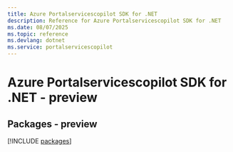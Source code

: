 ```yaml
---
title: Azure Portalservicescopilot SDK for .NET
description: Reference for Azure Portalservicescopilot SDK for .NET
ms.date: 08/07/2025
ms.topic: reference
ms.devlang: dotnet
ms.service: portalservicescopilot
---
```

# Azure Portalservicescopilot SDK for .NET - preview
## Packages - preview
[!INCLUDE [packages](portalservicescopilot-index.md)]